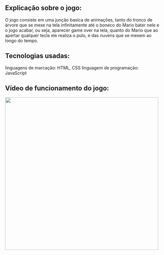 <h2>Explicação sobre o jogo: </h2>

O jogo consiste em uma junção basíca de animações, tanto do tronco de árvore que se mexe na tela infinitamente até o boneco do Mario bater nele e o jogo acabar, ou seja, aparecer game over na tela, quanto do Mario que ao apertar qualquer tecla ele realiza o pulo, e das nuvens que se mexem ao longo do tempo.

<h2>Tecnologias usadas: </h2>

linguagens de marcação: HTML, CSS
linguagem de programação: JavaScript

<h2>Vídeo de funcionamento do jogo: </h2>

<img src = "https://github.com/Matheus-a31/jogo-mario-jump/assets/153769826/23195fc1-8c6b-47e4-a15d-701e780e1fc4" height="500px" style="text-align: center;">

